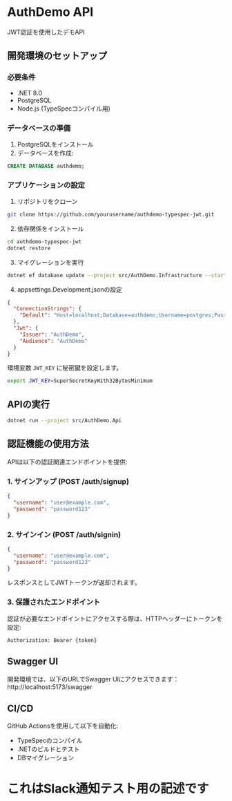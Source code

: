 # AuthDemo API

JWT認証を使用したデモAPI

## 開発環境のセットアップ

### 必要条件

- .NET 8.0
- PostgreSQL
- Node.js (TypeSpecコンパイル用)

### データベースの準備

1. PostgreSQLをインストール
2. データベースを作成:
```sql
CREATE DATABASE authdemo;
```

### アプリケーションの設定

1. リポジトリをクローン
```bash
git clone https://github.com/yourusername/authdemo-typespec-jwt.git
```

2. 依存関係をインストール
```bash
cd authdemo-typespec-jwt
dotnet restore
```

3. マイグレーションを実行
```bash
dotnet ef database update --project src/AuthDemo.Infrastructure --startup-project src/AuthDemo.Api
```

4. appsettings.Development.jsonの設定
```json
{
  "ConnectionStrings": {
    "Default": "Host=localhost;Database=authdemo;Username=postgres;Password=postgres"
  },
  "Jwt": {
    "Issuer": "AuthDemo",
    "Audience": "AuthDemo"
  }
}
```

環境変数 `JWT_KEY` に秘密鍵を設定します。
```bash
export JWT_KEY=SuperSecretKeyWith32BytesMinimum
```

## APIの実行

```bash
dotnet run --project src/AuthDemo.Api
```

## 認証機能の使用方法

APIは以下の認証関連エンドポイントを提供:

### 1. サインアップ (POST /auth/signup)
```json
{
  "username": "user@example.com",
  "password": "password123"
}
```

### 2. サインイン (POST /auth/signin)
```json
{
  "username": "user@example.com",
  "password": "password123"
}
```
レスポンスとしてJWTトークンが返却されます。

### 3. 保護されたエンドポイント

認証が必要なエンドポイントにアクセスする際は、HTTPヘッダーにトークンを設定:
```
Authorization: Bearer {token}
```

## Swagger UI

開発環境では、以下のURLでSwagger UIにアクセスできます：
http://localhost:5173/swagger

## CI/CD

GitHub Actionsを使用して以下を自動化:
- TypeSpecのコンパイル
- .NETのビルドとテスト
- DBマイグレーション

# これはSlack通知テスト用の記述です